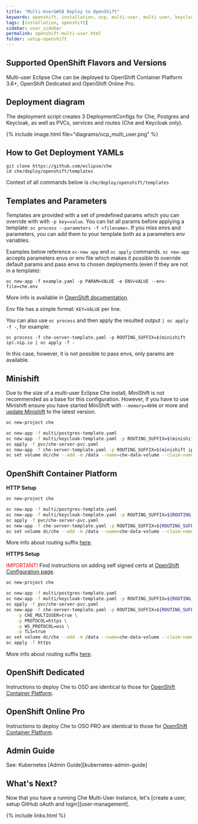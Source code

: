 ```yaml
---
title: "Multi-User&#58 Deploy to OpenShift"
keywords: openshift, installation, ocp, multi-user, multi user, keycloak, postgres, deployment
tags: [installation, openshift]
sidebar: user_sidebar
permalink: openshift-multi-user.html
folder: setup-openshift
---
```


## Supported OpenShift Flavors and Versions

Multi-user Eclipse Che can be deployed to OpenShift Container Platform 3.6+, OpenShift Dedicated and OpenShift Online Pro.

## Deployment diagram

The deployment script creates 3 DeploymentConfigs for Che, Postgres and Keycloak, as well as PVCs, services and routes (Che and Keycloak only).

{% include image.html file="diagrams/ocp_multi_user.png" %}


## How to Get Deployment YAMLs

```shell
git clone https://github.com/eclipse/che
cd che/deploy/openshift/templates
```

Context of all commands below is `che/deploy/openshift/templates`


## Templates and Parameters

Templates are provided with a set of predefined params which you can override with with `-p key=value`.
You can list all params before applying a template: `oc process --parameters -f <filename>`.
If you miss envs and parameters, you can add them to your template both as a parameters env variables.

Examples below reference `oc-new app` and `oc apply` commands.
`oc new-app` accepts parameters envs or env file which makes it possible to override default params and pass envs to chosen deployments (even if they are not in a template):

```
oc new-app -f example.yaml -p PARAM=VALUE -e ENV=VALUE --env-file=che.env
```
More info is available in [OpenShift documentation](https://docs.openshift.com/container-platform/3.7/dev_guide/application_lifecycle/new_app.html#specifying-a-template).

Env file has a simple format: `KEY=VALUE` per line.

You can also use `oc process` and then apply the resulted output `| oc apply -f -`, for example:

```
oc process -f che-server-template.yaml -p ROUTING_SUFFIX=$(minishift ip).nip.io | oc apply -f -
```
In this case, however, it is not possible to pass envs, only params are available.

## Minishift

Due to the size of a multi-user Eclipse Che install, MiniShift is not recommended as a base for this configuration. However, if you have to use Minishift ensure you have started MiniShift with `--memory=4096` or more and [update Minishift](https://docs.openshift.org/latest/minishift/getting-started/updating.html) to the latest version.


```bash
oc new-project che

oc new-app -f multi/postgres-template.yaml
oc new-app -f multi/keycloak-template.yaml -p ROUTING_SUFFIX=$(minishift ip).nip.io
oc apply -f pvc/che-server-pvc.yaml
oc new-app -f che-server-template.yaml -p ROUTING_SUFFIX=$(minishift ip).nip.io -p CHE_MULTIUSER=true
oc set volume dc/che --add -m /data --name=che-data-volume --claim-name=che-data-volume
```

## OpenShift Container Platform

**HTTP Setup**

```bash
oc new-project che

oc new-app -f multi/postgres-template.yaml
oc new-app -f multi/keycloak-template.yaml -p ROUTING_SUFFIX=${ROUTING_SUFFIX}
oc apply -f pvc/che-server-pvc.yaml
oc new-app -f che-server-template.yaml -p ROUTING_SUFFIX=${ROUTING_SUFFIX} -p CHE_MULTIUSER=true
oc set volume dc/che --add -m /data --name=che-data-volume --claim-name=che-data-volume
```

More info about routing suffix [here](openshift-single-user.html#what-is-my-routing-suffix).

**HTTPS Setup**

<span style="color:red;">IMPORTANT!</span> Find instructions on adding self signed certs at [OpenShift Configuration page](openshift-config.html#https-mode---self-signed-certs).

```bash
oc new-project che

oc new-app -f multi/postgres-template.yaml
oc new-app -f multi/keycloak-template.yaml -p ROUTING_SUFFIX=${ROUTING_SUFFIX} -p PROTOCOL=https
oc apply -f pvc/che-server-pvc.yaml
oc new-app -f che-server-template.yaml -p ROUTING_SUFFIX=${ROUTING_SUFFIX} \
	-p CHE_MULTIUSER=true \
 	-p PROTOCOL=https \
	-p WS_PROTOCOL=wss \
	-p TLS=true
oc set volume dc/che --add -m /data --name=che-data-volume --claim-name=che-data-volume
oc apply -f https
```

More info about routing suffix [here](openshift-single-user.html#what-is-my-routing-suffix).

## OpenShift Dedicated

Instructions to deploy Che to OSD are identical to those for [OpenShift Container Platform](#openshift-container-platform).

## OpenShift Online Pro

Instructions to deploy Che to OSO PRO are identical to those for [OpenShift Container Platform](#openshift-container-platform).

## Admin Guide

See: Kubernetes [Admin Guide][kubernetes-admin-guide]

## What's Next?

Now that you have a running Che Multi-User instance, let's [create a user, setup GitHub oAuth and login][user-management].

{% include links.html %}
